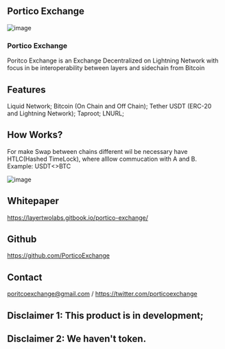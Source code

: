 ## Portico Exchange

![image](https://user-images.githubusercontent.com/83122757/160579966-360666b0-3830-490b-b30c-e4c8c5752872.png)

### Portico Exchange

Poritco Exchange is an Exchange Decentralized on Lightning Network with focus in be interoperability between layers and sidechain from Bitcoin

## Features

Liquid Network; Bitcoin (On Chain and Off Chain); Tether USDT (ERC-20 and Lightning Network); Taproot; LNURL;

## How Works? 

For make Swap between chains different wil be necessary have HTLC(Hashed TimeLock), where alllow commucation with A and B.
Example: USDT<>BTC

![image](https://user-images.githubusercontent.com/83122757/160580176-7cd2852a-2e08-4fc5-9c60-e4fc5ce6afa5.png)

## Whitepaper

https://layertwolabs.gitbook.io/portico-exchange/

## Github
https://github.com/PorticoExchange

## Contact

poritcoexchange@gmail.com / https://twitter.com/porticoexchange

## Disclaimer 1:  This product is in development;

## Disclaimer 2: We haven't token. 

